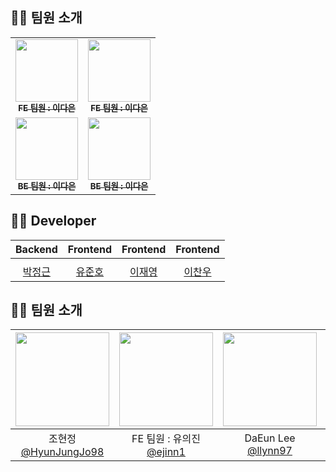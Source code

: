 ## 🙋‍♂️ 팀원 소개
<table>
  <tbody>
    <tr>
      <td align="center"><a href="https://github.com/llynn97"><img src="" width="100px;" alt=""/><br /><sub><b>FE 팀원 : 이다은 </b></sub></a><br /></td>
      <td align="center"><a href="https://github.com/llynn97"><img src="" width="100px;" alt=""/><br /><sub><b>FE 팀원 : 이다은 </b></sub></a><br /></td>
    <tr/>
      <td align="center"><a href="https://github.com/llynn97"><img src="" width="100px;" alt=""/><br /><sub><b>BE 팀원 : 이다은 </b></sub></a><br /></td>
      <td align="center"><a href="https://github.com/llynn97"><img src="" width="100px;" alt=""/><br /><sub><b>BE 팀원 : 이다은 </b></sub></a><br /></td>
    </tr>
  </tbody>
</table>


## 🙋‍♂️ Developer

|                                          Backend                                           |                                         Frontend                                          |                                         Frontend                                          |                                         Frontend                                         |             
| :----------------------------------------------------------------------------------------: | :--------------------------------------------------------------------------------------: | :--------------------------------------------------------------------------------------: | :-------------------------------------------------------------------------------------: | 
|  |  |  |  | 
|                            [박정근](https://github.com/JGeun)                            |                           [유준호](https://github.com/yjh-1008)                           |                          [이재영](https://github.com/2jaebbang)                          |                         [이찬우](https://github.com/tigerlcw)                          |                           


## 🙋‍♂️ 팀원 소개
|<img src="https://avatars.githubusercontent.com/u/79002373?v=4" width="150" height="150"/>|<img src="https://avatars.githubusercontent.com/u/101779861?v=4" width="150" height="150"/>|<img src="https://avatars.githubusercontent.com/u/62873417?v=4" width="150" height="150"/>|<img src="https://avatars.githubusercontent.com/u/48711163?v=4" width="150" height="150"/>|
|:-:|:-:|:-:|:-:|
|조현정<br/>[@HyunJungJo98](https://github.com/HyunJungJo98)|FE 팀원 : 유의진<br/>[@ejinn1](https://github.com/ejinn1)|DaEun Lee<br/>[@llynn97](https://github.com/llynn97)|김태훈<br/>[@TaeHoon0](https://github.com/TaeHoon0)|
